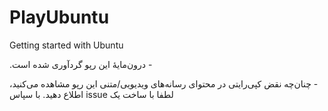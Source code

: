 # PlayUbuntu

Getting started with Ubuntu

‫‏- درون‌مایهٔ این رپو گردآوری شده است.

‫‏- چنان‌چه نقض کپی‌رایتی در محتوای رسانه‌های ویدیویی/متنی این رپو مشاهده می‌کنید، لطفا با ساخت یک issue اطلاع دهید. با سپاس
